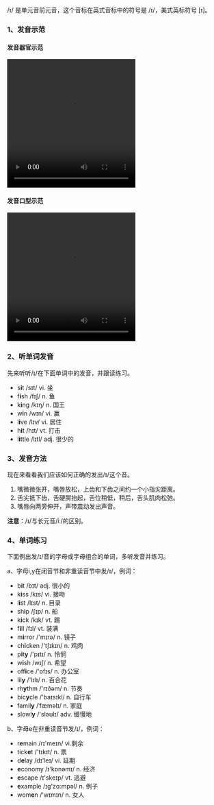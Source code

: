 /ɪ/ 是单元音前元音，这个音标在英式音标中的符号是 /ɪ/，美式英标符号 [ɪ]。



### 1、发音示范

#### 发音器官示范

<video src="./i-1.mp4" width="300px" height="300px" controls="controls"></video>

#### 发音口型示范

<video src="./i.mp4" width="300px" height="300px" controls="controls"></video>







### 2、听单词发音

先来听听/ɪ/在下面单词中的发音，并跟读练习。

- s**i**t /sɪt/ vi. 坐
- f**i**sh /fɪʃ/ n. 鱼
- k**i**ng /kɪŋ/ n. 国王
- w**i**n /wɪn/ vi. 赢
- l**i**ve /lɪv/ vi. 居住
- h**i**t /hɪt/ vt. 打击
- l**i**ttle /lɪtl/ adj. 很少的



### 3、发音方法

现在来看看我们应该如何正确的发出/ɪ/这个音。

1. 嘴微微张开，嘴唇放松，上齿和下齿之间约一个小指尖距离。
2. 舌尖抵下齿，舌硬腭抬起，舌位稍低，稍后，舌头肌肉松弛。
3. 嘴唇向两旁伸开，声带震动发出声音。

**注意**：/ɪ/与长元音/iː/的区别。



### 4、单词练习

下面例出发/ɪ/音的字母或字母组合的单词，多听发音并练习。

a、字母i,y在闭音节和非重读音节中发/ɪ/，例词：

- b**i**t /bɪt/ adj. 很小的
- k**i**ss /kɪs/ vi. 接吻
- l**i**st /lɪst/ n. 目录
- sh**i**p /ʃɪp/ n. 船
- k**i**ck /kɪk/ vt. 踢
- f**i**ll /fɪl/ vt. 装满
- m**i**rror /'mɪrə/ n. 镜子
- ch**i**cken /'tʃɪkɪn/ n. 鸡肉
- p**i**t**y** /'pɪtɪ/ n. 怜悯
- w**i**sh /wɪʃ/ n. 希望
- off**i**ce /'ɒfɪs/ n. 办公室
- lil**y** /'lɪlɪ/ n. 百合花
- rh**y**thm /'rɪðəm/ n. 节奏
- bic**y**cle /'baɪsɪkl/ n. 自行车
- famil**y** /ˈfæməlɪ/ n. 家庭
- slowl**y** /'sləʊlɪ/ adv. 缓慢地

b、字母e在非重读音节发/ɪ/，例词：

- r**e**main /rɪ'meɪn/ vi.剩余
- tick**e**t /'tɪkɪt/ n. 票
- d**e**lay /dɪ'leɪ/ vi. 延期
- **e**conomy /ɪ'kɒnəmɪ/ n. 经济
- **e**scape /ɪ'skeɪp/ vt. 逃避
- **e**xample /ɪg'zɑːmpəl/ n. 例子
- wom**e**n /'wɪmɪn/ n. 女人